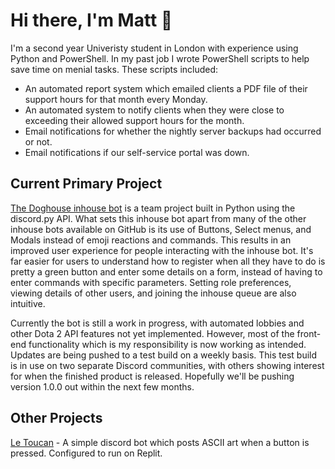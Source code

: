 # Hi there, I'm Matt 👋
I'm a second year Univeristy student in London with experience using Python and PowerShell. In my past job I wrote PowerShell scripts to help save time on menial tasks. These scripts included:
- An automated report system which emailed clients a PDF file of their support hours for that month every Monday.
- An automated system to notify clients when they were close to exceeding their allowed support hours for the month.
- Email notifications for whether the nightly server backups had occurred or not.
- Email notifications if our self-service portal was down.

## Current Primary Project
[The Doghouse inhouse bot](https://github.com/Teky500/doghouse) is a team project built in Python using the discord.py API. What sets this inhouse bot apart from many of the other inhouse bots available on GitHub is its use of Buttons, Select menus, and Modals instead of emoji reactions and commands. This results in an improved user experience for people interacting with the inhouse bot. It's far easier for users to understand how to register when all they have to do is pretty a green button and enter some details on a form, instead of having to enter commands with specific parameters. Setting role preferences, viewing details of other users, and joining the inhouse queue are also intuitive.

Currently the bot is still a work in progress, with automated lobbies and other Dota 2 API features not yet implemented. However, most of the front-end functionality which is my responsibility is now working as intended. Updates are being pushed to a test build on a weekly basis. This test build is in use on two separate Discord communities, with others showing interest for when the finished product is released. Hopefully we'll be pushing version 1.0.0 out within the next few months.

## Other Projects

[Le Toucan](https://github.com/Samsquamptch/LeToucan) - A simple discord bot which posts ASCII art when a button is pressed. Configured to run on Replit.

<!---
Samsquamptch/Samsquamptch is a ✨ special ✨ repository because its `README.md` (this file) appears on your GitHub profile.
You can click the Preview link to take a look at your changes.
--->

